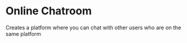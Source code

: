 # Online Chatroom
Creates a platform where you can chat with other users who are on the same platform
